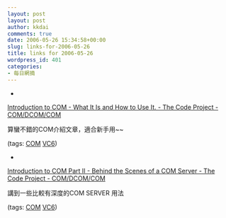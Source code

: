 ```yaml
---
layout: post
layout: post
author: kkdai
comments: true
date: 2006-05-26 15:34:58+00:00
slug: links-for-2006-05-26
title: links for 2006-05-26
wordpress_id: 401
categories:
- 每日網摘
---
```



	
  * 
		

[Introduction to COM - What It Is and How to Use It. - The Code Project - COM/DCOM/COM](http://www.codeproject.com/com/comintro.asp)


		

算蠻不錯的COM介紹文章，適合新手用~~


		

(tags: [COM](http://del.icio.us/kkdai/COM) [VC6](http://del.icio.us/kkdai/VC6))


	

	
  * 
		

[Introduction to COM Part II - Behind the Scenes of a COM Server - The Code Project - COM/DCOM/COM](http://www.codeproject.com/com/comintro2.asp)


		

講到一些比較有深度的COM SERVER 用法


		

(tags: [COM](http://del.icio.us/kkdai/COM) [VC6](http://del.icio.us/kkdai/VC6))


	


